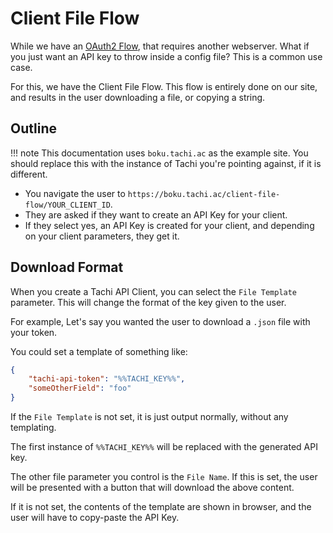 # Client File Flow

While we have an [OAuth2 Flow](./oauth2.md), that requires another webserver.
What if you just want an API key to throw inside a config file? This is a
common use case.

For this, we have the Client File Flow. This flow is entirely done on our
site, and results in the user downloading a file, or copying a string.

## Outline

!!! note
	This documentation uses `boku.tachi.ac` as the example site. You should
	replace this with the instance of Tachi you're pointing against, if it
	is different.

- You navigate the user to `https://boku.tachi.ac/client-file-flow/YOUR_CLIENT_ID`.
- They are asked if they want to create an API Key for your client.
- If they select yes, an API Key is created for your client, and depending on your client parameters, they get it.


## Download Format

When you create a Tachi API Client, you can select the `File Template` parameter. This will change the format of the key given to the user.

For example, Let's say you wanted the user to download a `.json` file with
your token.

You could set a template of something like:

```json
{
	"tachi-api-token": "%%TACHI_KEY%%",
	"someOtherField": "foo"
}
```

If the `File Template` is not set, it is just output normally, without any templating.

The first instance of `%%TACHI_KEY%%` will be replaced with the generated API key.

The other file parameter you control is the `File Name`. If this is set, the user will be presented with a button that will download the above content.

If it is not set, the contents of the template are shown in browser, and the user will have to copy-paste the API Key.
